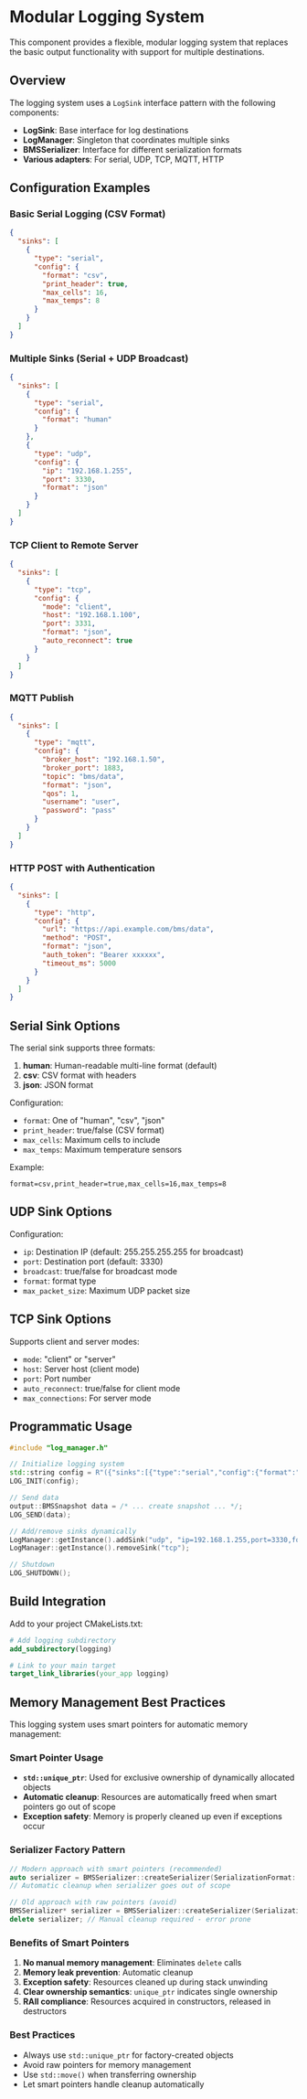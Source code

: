 # Modular Logging System

This component provides a flexible, modular logging system that replaces the basic output functionality with support for multiple destinations.

## Overview

The logging system uses a `LogSink` interface pattern with the following components:

- **LogSink**: Base interface for log destinations
- **LogManager**: Singleton that coordinates multiple sinks
- **BMSSerializer**: Interface for different serialization formats
- **Various adapters**: For serial, UDP, TCP, MQTT, HTTP

## Configuration Examples

### Basic Serial Logging (CSV Format)
```json
{
  "sinks": [
    {
      "type": "serial",
      "config": {
        "format": "csv",
        "print_header": true,
        "max_cells": 16,
        "max_temps": 8
      }
    }
  ]
}
```

### Multiple Sinks (Serial + UDP Broadcast)
```json
{
  "sinks": [
    {
      "type": "serial",
      "config": {
        "format": "human"
      }
    },
    {
      "type": "udp",
      "config": {
        "ip": "192.168.1.255",
        "port": 3330,
        "format": "json"
      }
    }
  ]
}
```

### TCP Client to Remote Server
```json
{
  "sinks": [
    {
      "type": "tcp",
      "config": {
        "mode": "client",
        "host": "192.168.1.100",
        "port": 3331,
        "format": "json",
        "auto_reconnect": true
      }
    }
  ]
}
```

### MQTT Publish
```json
{
  "sinks": [
    {
      "type": "mqtt",
      "config": {
        "broker_host": "192.168.1.50",
        "broker_port": 1883,
        "topic": "bms/data",
        "format": "json",
        "qos": 1,
        "username": "user",
        "password": "pass"
      }
    }
  ]
}
```

### HTTP POST with Authentication
```json
{
  "sinks": [
    {
      "type": "http",
      "config": {
        "url": "https://api.example.com/bms/data",
        "method": "POST",
        "format": "json",
        "auth_token": "Bearer xxxxxx",
        "timeout_ms": 5000
      }
    }
  ]
}
```

## Serial Sink Options

The serial sink supports three formats:

1. **human**: Human-readable multi-line format (default)
2. **csv**: CSV format with headers
3. **json**: JSON format

Configuration:
- `format`: One of "human", "csv", "json"
- `print_header`: true/false (CSV format)
- `max_cells`: Maximum cells to include
- `max_temps`: Maximum temperature sensors

Example:
```
format=csv,print_header=true,max_cells=16,max_temps=8
```

## UDP Sink Options

Configuration:
- `ip`: Destination IP (default: 255.255.255.255 for broadcast)
- `port`: Destination port (default: 3330)
- `broadcast`: true/false for broadcast mode
- `format`: format type
- `max_packet_size`: Maximum UDP packet size

## TCP Sink Options

Supports client and server modes:
- `mode`: "client" or "server"
- `host`: Server host (client mode)
- `port`: Port number
- `auto_reconnect`: true/false for client mode
- `max_connections`: For server mode

## Programmatic Usage

```cpp
#include "log_manager.h"

// Initialize logging system
std::string config = R"({"sinks":[{"type":"serial","config":{"format":"csv"}}]})";
LOG_INIT(config);

// Send data
output::BMSSnapshot data = /* ... create snapshot ... */;
LOG_SEND(data);

// Add/remove sinks dynamically
LogManager::getInstance().addSink("udp", "ip=192.168.1.255,port=3330,format=json");
LogManager::getInstance().removeSink("tcp");

// Shutdown
LOG_SHUTDOWN();
```

## Build Integration

Add to your project CMakeLists.txt:

```cmake
# Add logging subdirectory
add_subdirectory(logging)

# Link to your main target
target_link_libraries(your_app logging)
```

## Memory Management Best Practices

This logging system uses smart pointers for automatic memory management:

### Smart Pointer Usage
- **`std::unique_ptr`**: Used for exclusive ownership of dynamically allocated objects
- **Automatic cleanup**: Resources are automatically freed when smart pointers go out of scope
- **Exception safety**: Memory is properly cleaned up even if exceptions occur

### Serializer Factory Pattern
```cpp
// Modern approach with smart pointers (recommended)
auto serializer = BMSSerializer::createSerializer(SerializationFormat::JSON);
// Automatic cleanup when serializer goes out of scope

// Old approach with raw pointers (avoid)
BMSSerializer* serializer = BMSSerializer::createSerializer(SerializationFormat::JSON);
delete serializer; // Manual cleanup required - error prone
```

### Benefits of Smart Pointers
1. **No manual memory management**: Eliminates `delete` calls
2. **Memory leak prevention**: Automatic cleanup
3. **Exception safety**: Resources cleaned up during stack unwinding
4. **Clear ownership semantics**: `unique_ptr` indicates single ownership
5. **RAII compliance**: Resources acquired in constructors, released in destructors

### Best Practices
- Always use `std::unique_ptr` for factory-created objects
- Avoid raw pointers for memory management
- Use `std::move()` when transferring ownership
- Let smart pointers handle cleanup automatically

